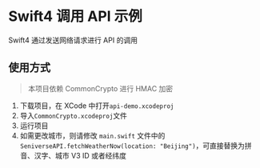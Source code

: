 # Swift4 调用 API 示例

Swift4 通过发送网络请求进行 API 的调用

## 使用方式

> 本项目依赖 CommonCrypto 进行 HMAC 加密

1. 下载项目，在 XCode 中打开`api-demo.xcodeproj`
2. 导入`CommonCrypto.xcodeproj`文件
3. 运行项目
4. 如需更改城市，则请修改 `main.swift` 文件中的 `SeniverseAPI.fetchWeatherNow(location: "Beijing")`，可直接替换为拼音、汉字、城市 V3 ID 或者经纬度
